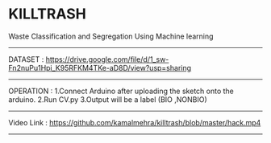 # KILLTRASH

Waste Classification and Segregation Using Machine learning
______________________________________________________________________________________________________________________________
DATASET : https://drive.google.com/file/d/1_sw-Fn2nuPu1Hpi_K95RFKM4TKe-aD8D/view?usp=sharing
______________________________________________________________________________________________________________________________
OPERATION : 1.Connect Arduino after uploading the sketch onto the arduino.
            2.Run CV.py
            3.Output will be a label (BIO ,NONBIO)
______________________________________________________________________________________________________________________________
Video Link : https://github.com/kamalmehra/killtrash/blob/master/hack.mp4
______________________________________________________________________________________________________________________________

